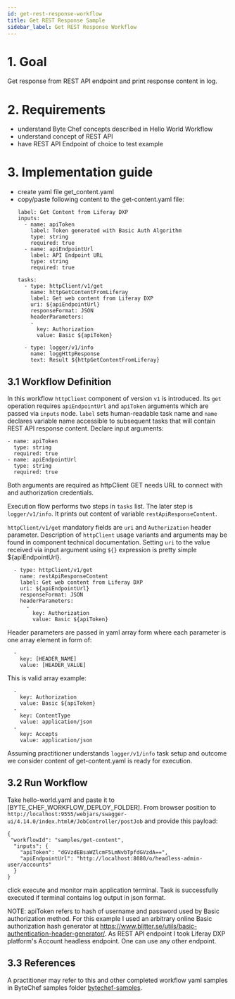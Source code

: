 ```yaml
---
id: get-rest-response-workflow
title: Get REST Response Sample
sidebar_label: Get REST Response Workflow
---
```


# 1. Goal

Get response from REST API endpoint and print response content in log.

# 2. Requirements
- understand Byte Chef concepts described in Hello World Workflow
- understand concept of REST API
- have REST API Endpoint of choice to test example

# 3. Implementation guide

- create yaml file get_content.yaml
- copy/paste following content to the get-content.yaml file:
  ```
  label: Get Content from Liferay DXP
  inputs:
    - name: apiToken
      label: Token generated with Basic Auth Algorithm
      type: string
      required: true
    - name: apiEndpointUrl
      label: API Endpoint URL
      type: string
      required: true

  tasks:
    - type: httpClient/v1/get
      name: httpGetContentFromLiferay
      label: Get web content from Liferay DXP
      uri: ${apiEndpointUrl}
      responseFormat: JSON
      headerParameters:
      -
        key: Authorization
        value: Basic ${apiToken}

    - type: logger/v1/info
      name: loggHttpResponse
      text: Result ${httpGetContentFromLiferay}
  ```
## 3.1 Workflow Definition 
In this workflow `httpClient` component of version `v1` is introduced. Its `get` operation requires `apiEndpointUrl` and `apiToken` arguments which are passed via `inputs` node. `label` sets human-readable task name and `name` declares variable name accessible to subsequent tasks that will contain REST API response content.
Declare input arguments:
````
- name: apiToken
  type: string
  required: true
- name: apiEndpointUrl
  type: string
  required: true
````
Both arguments are required as httpClient GET needs URL to connect with and authorization credentials.

Execution flow performs two steps in `tasks` list. The later step is `logger/v1/info`. It prints out content of variable `restApiResponseContent`.

`httpClient/v1/get` mandatory fields are `uri` and `Authorization` header parameter. Description of `httpClient` usage variants and arguments may be found in component technical documentation. Setting `uri` to the value received via input argument using `${}` expression is pretty simple ${apiEndpointUrl}.   
````
  - type: httpClient/v1/get
    name: restApiResponseContent
    label: Get web content from Liferay DXP
    uri: ${apiEndpointUrl}
    responseFormat: JSON
    headerParameters:
      -
        key: Authorization
        value: Basic ${apiToken}
```` 
Header parameters are passed in yaml array form where each parameter is one array element in form of:
````
  -
    key: [HEADER_NAME]
    value: [HEADER_VALUE]
````
This is valid array example:
````
  -
    key: Authorization
    value: Basic ${apiToken}
  -
    key: ContentType
    value: application/json
  -
    key: Accepts
    value: application/json
````
Assuming practitioner understands `logger/v1/info` task setup and outcome we consider content of get-content.yaml is ready for execution.
## 3.2 Run Workflow
Take hello-world.yaml and paste it to [BYTE_CHEF_WORKFLOW_DEPLOY_FOLDER]. From browser position to `http://localhost:9555/webjars/swagger-ui/4.14.0/index.html#/JobController/postJob` and provide this payload:

````
{
 "workflowId": "samples/get-content",
  "inputs": {
    "apiToken": "dGVzdEBsaWZlcmF5LmNvbTpfdGVzdA==",
    "apiEndpointUrl": "http://localhost:8080/o/headless-admin-user/accounts"
  }
}
````
click execute and monitor main application terminal. Task is successfully executed if terminal contains log output in json format.

NOTE: apiToken refers to hash of username and password used by Basic authorization method. For this example I used an arbitrary online Basic authorization hash generator at https://www.blitter.se/utils/basic-authentication-header-generator/. As REST API endpoint I took Liferay DXP platform's Account headless endpoint. One can use any other endpoint.

## 3.3 References
A practitioner may refer to this and other completed workflow yaml samples in ByteChef samples folder [bytechef-samples](https://github.com/bytechefhq/bytechef/tree/master/server/apps/server-app/src/main/resources/workflows/samples/get-rest-response-workflow.yaml).